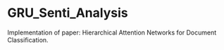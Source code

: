 # GRU_Senti_Analysis
Implementation of paper: Hierarchical Attention Networks for Document Classification.
